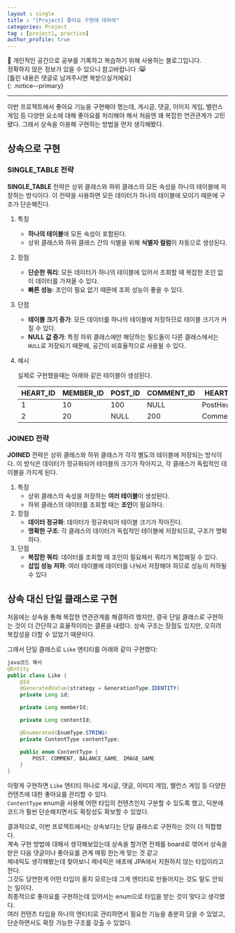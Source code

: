 ```yaml
---
layout : single
title : "[Project] 좋아요 구현에 대하여"
categories: Project
tag : [project1, practice]
author_profile: true
---
```


📌 개인적인 공간으로 공부를 기록하고 복습하기 위해 사용하는 블로그입니다. <br>
정확하지 않은 정보가 있을 수 있으니 참고바랍니다 :😸 <br>
[틀린 내용은 댓글로 남겨주시면 복받으실거에요]  
{: .notice--primary}

---


이번 프로젝트에서 좋아요 기능을 구현해야 했는데, 게시글, 댓글, 이미지 게임, 밸런스 게임 등 다양한 요소에 대해 좋아요를 처리해야 해서 처음엔 꽤 복잡한 연관관계가 고민됐다. 그래서 상속을 이용해 구현하는 방법을 먼저 생각해봤다.

## 상속으로 구현

### SINGLE_TABLE 전략

**SINGLE_TABLE** 전략은 상위 클래스와 하위 클래스의 모든 속성을 하나의 테이블에 저장하는 방식이다. 이 전략을 사용하면 모든 데이터가 하나의 테이블에 모이기 때문에 구조가 단순해진다.

1. 특징
    - **하나의 테이블**에 모든 속성이 포함된다.
    - 상위 클래스와 하위 클래스 간의 식별을 위해 **식별자 컬럼**이 자동으로 생성된다.
2. 장점
    - **단순한 쿼리**: 모든 데이터가 하나의 테이블에 있어서 조회할 때 복잡한 조인 없이 데이터를 가져올 수 있다.
    - **빠른 성능**: 조인이 필요 없기 때문에 조회 성능이 좋을 수 있다.
3. 단점
    - **테이블 크기 증가**: 모든 데이터를 하나의 테이블에 저장하므로 테이블 크기가 커질 수 있다.
    - **NULL 값 증가**: 특정 하위 클래스에만 해당하는 필드들이 다른 클래스에서는 `NULL`로 저장되기 때문에, 공간이 비효율적으로 사용될 수 있다.
4. 예시
    
    실제로 구현했을때는 아래와 같은 테이블이 생성된다.
    
    | HEART_ID | MEMBER_ID | POST_ID | COMMENT_ID | HEART_TYPE |
    | --- | --- | --- | --- | --- |
    | 1 | 10 | 100 | NULL | PostHeart |
    | 2 | 20 | NULL | 200 | CommentHeart |

### JOINED 전략

**JOINED** 전략은 상위 클래스와 하위 클래스가 각각 별도의 테이블에 저장되는 방식이다. 이 방식은 데이터가 정규화되어 테이블의 크기가 작아지고, 각 클래스가 독립적인 테이블을 가지게 된다.

1. 특징
    - 상위 클래스의 속성을 저장하는 **여러 테이블**이 생성된다.
    - 하위 클래스의 데이터를 조회할 때는 **조인**이 필요하다.
2. 장점
    - **데이터 정규화**: 데이터가 정규화되어 테이블 크기가 작아진다.
    - **명확한 구조**: 각 클래스의 데이터가 독립적인 테이블에 저장되므로, 구조가 명확하다.
3. 단점
    - **복잡한 쿼리**: 데이터를 조회할 때 조인이 필요해서 쿼리가 복잡해질 수 있다.
    - **삽입 성능 저하**: 여러 테이블에 데이터를 나눠서 저장해야 하므로 성능이 저하될 수 있다

## 상속 대신 단일 클래스로 구현

처음에는 상속을 통해 복잡한 연관관계를 해결하려 했지만, 결국 단일 클래스로 구현하는 것이 더 간단하고 효율적이라는 결론을 내렸다. 상속 구조는 장점도 있지만, 오히려 복잡성을 더할 수 있었기 때문이다.

그래서 단일 클래스로 `Like` 엔티티를 아래와 같이 구현했다:

```java
java코드 복사
@Entity
public class Like {
    @Id
    @GeneratedValue(strategy = GenerationType.IDENTITY)
    private Long id;

    private Long memberId;

    private Long contentId;

    @Enumerated(EnumType.STRING)
    private ContentType contentType;

    public enum ContentType {
        POST, COMMENT, BALANCE_GAME, IMAGE_GAME
    }
}
```

이렇게 구현하면 `Like` 엔티티 하나로 게시글, 댓글, 이미지 게임, 밸런스 게임 등 다양한 컨텐츠에 대한 좋아요를 관리할 수 있다.<br> `ContentType` enum을 사용해 어떤 타입의 컨텐츠인지 구분할 수 있도록 했고, 덕분에 코드가 훨씬 단순해지면서도 확장성도 확보할 수 있었다. <br>

결과적으로, 이번 프로젝트에서는 상속보다는 단일 클래스로 구현하는 것이 더 적합했다.<br> 
계속 구현 방법에 대해서 생각해보았는데 상속을 할거면 전체를 board로 엮어서 상속을 받은 다음 댓글이나 좋아요를 관계 매핑 한는게 맞는 것 같고 <br> 
제네릭도 생각해봤는데 찾아보니 제네릭은 애초에 JPA에서 지원하지 않는 타입이라고 한다.<br> 
그것도 당연한게 어떤 타입이 올지 모르는데 그게 엔티티로 만들어지는 것도 말도 안되는 일이다.<br> 
최종적으로 좋아요를 구현하는데 있어서는 enum으로 타입을 받는 것이 맞다고 생각했다.<br> 
여러 컨텐츠 타입을 하나의 엔티티로 관리하면서 필요한 기능을 충분히 담을 수 있었고, 단순하면서도 확장 가능한 구조를 갖출 수 있었다.<br>

<br> 
<br> 
<br> 
<br> 
<br> 